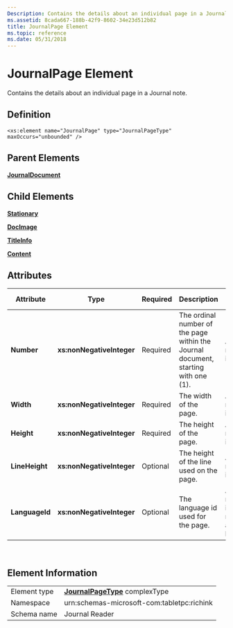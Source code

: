 ```yaml
---
Description: Contains the details about an individual page in a Journal note.
ms.assetid: 8cada667-188b-42f9-8602-34e23d512b82
title: JournalPage Element
ms.topic: reference
ms.date: 05/31/2018
---
```


# JournalPage Element

Contains the details about an individual page in a Journal note.

## Definition

``` syntax
<xs:element name="JournalPage" type="JournalPageType" maxOccurs="unbounded" />
```

## Parent Elements

[**JournalDocument**](journaldocument-element.md)

## Child Elements

[**Stationary**](stationery-element.md)

[**DocImage**](docimage-element.md)

[**TitleInfo**](titleinfo-element.md)

[**Content**](content-element--journal-reader.md)

## Attributes



| Attribute      | Type                      | Required | Description                                                                        | Possible Values                                          |
|----------------|---------------------------|----------|------------------------------------------------------------------------------------|----------------------------------------------------------|
| **Number**     | **xs:nonNegativeInteger** | Required | The ordinal number of the page within the Journal document, starting with one (1). | Any non-negative integer.                                |
| **Width**      | **xs:nonNegativeInteger** | Required | The width of the page.                                                             | Any non-negative integer.                                |
| **Height**     | **xs:nonNegativeInteger** | Required | The height of the page.                                                            | Any non-negative integer.                                |
| **LineHeight** | **xs:nonNegativeInteger** | Optional | The height of the line used on the page.                                           | Any non-negative integer.                                |
| **LanguageId** | **xs:nonNegativeInteger** | Optional | The language id used for the page.                                                 | A non-negative integer representing a valid language id. |



 

## Element Information



|              |                                                                     |
|--------------|---------------------------------------------------------------------|
| Element type | [**JournalPageType**](journalpagetype-complex-type.md) complexType |
| Namespace    | urn:schemas-microsoft-com:tabletpc:richink                          |
| Schema name  | Journal Reader                                                      |



 

 

 



